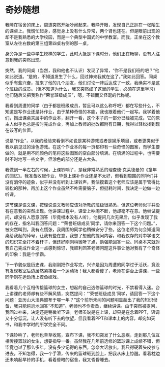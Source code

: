 # 奇妙随想

我睡在宿舍的床上，周遭突然开始吵闹起来，我睁开眼，发现自己正趴在一张陌生的课桌上。我慌忙起身，感觉身上没有什么异常，两个肾也还在。但是眼前出现的却不是我熟悉的大学校园，而是一个典型中国式的中学教室。而我，正坐在这个教室从左往右数的第三组第四桌右侧的那一桌。

身旁净是一些中学生模样的学生，此时大抵是下课时分，他们正在畅聊，没有人注意到我的突然出现。

突然，我的同桌（当然，我和他也不认识）发现了异常，“你不是我们班的吧？”他如此说道。“是的，不知道发生了什么，回过神来我就在这了。”我如此回答。同桌似乎有些兴奋，拉来了他的几个朋友，他们讨论一阵后达成了一致，我确实不是这个班级的成员。（但不知道为什么，我又突然成了这里的学生，必须在这里学习）他们随后又把我称作“荣誉班级成员”，嗯，不错而又怪诞的代称呢。

我看到周遭的同学（由于都是班级成员，暂且可以这么称呼吧）都在写些什么，不知道是写作业还是补作业，由于某种奇怪的本能，我也跟着他们一起写。我学着他们，掏出课桌夹层中的作业本，翻开一看，这个本子的一部分已经被完成，它的原主人似乎也总是按时完成作业，再加上教师的批改都附有日期，我得以轻松找到现在该写的位置。

说是“作业”，以我的经验来看倒不如说是某种游戏或者是娱乐项目，或者更类似于我以前见过的涂色游戏。在这个作业本的每一页都印有一些奇怪的图案，而学生要做的，就是用不同颜色的笔将这些图案的空白部分填满。在填满的过程中，也需要时不时地写一些文字，但涂色的部分还是占大头。

我做到一半左右的时候，上课铃响了，是我非常熟悉的理查德·克莱德曼的《童年的回忆》。我准备收起作业，毕竟上课补作业还是不太好，但看到周围的同学们并没有消停的迹象，似乎并没有听到上课铃声，我估摸着这个老师应该是属于管得比较松的那种，再加上这个作业虽然不咋需要脑子，但挺耗时间，我决定一边做一边听课。

这节课是语文课，按理说语文教师应该对所教的班级很熟悉，但这位老师似乎并没有在意我的突然出现。他讲课过程中，课堂上吵闹不断，他却毫不在意。他尝试提问，却没有人愿意回答（毕竟根本没有人听），他提问几次无果后，似乎发现了我的存在，指名叫我回答问题：“‘荣誉班级成员’同学，请你来回答一下这个问题。”，被突然叫到，我有点慌张，我周围的同学也稍微安分了些。这位老师为何会知道同桌给我起的绰号，让我有些在意，我想了想他的提问内容，和我仅存的对中学语文的知识完全打不着杆子，但还好刚刚稍微听了点，勉强能回答一些。同桌本来就对我自己完成作业这一点感到惊讶，我顺利回答老师问题这件事让他对我有了个奇怪的印象：我是个学霸。

下一节貌似是历史课，我刚刚把作业写完，兴许是因为周遭的同学过于活跃，竟没有发现教室后边居然紧挨着一个运动场！我人都看傻了，老师在讲台上讲课，一些同学则在运动场上摸鱼嬉戏。

我看着几个互相传接篮球的女生，想起的自己选修篮球的时光，不禁看得入迷。台上讲课的老师却有些不解风情，突然提问：“‘荣誉班级成员’同学，请回答一下这个问题：亚历山大法典颁布于哪一年？”这个前所未闻的问题明显超出了我的知识储备，我只能尴尬地回答“不知道”。老师也不作责备，继续讲课。由于突然被提问，我回过神来，决定还是稍微听下课。老师虽说是在上课，却只是在念着PPT，语调又十分低沉，让人没有听下去的欲望，但我看着PPT和课本上的内容，却宛如天书，和我中学时的所学完全不同。

下课铃响了，老师也草草收尾，宣布下课，我不知突发了什么恶疾，走到那几位互相传接篮球的女生，想要指导一番。虽然我在几年前选修的篮球课上成绩不错，但毕竟也过了那么多年，没有多少记得的东西。怎奈大话放出，我只得硬着头皮参与进去。不知怎得，我一个手滑，传来的篮球砸到脸上，把我从床上惊醒。看着枕边还未响起早铃的手机，看着昏暗的宿舍，我又昏昏睡去。

